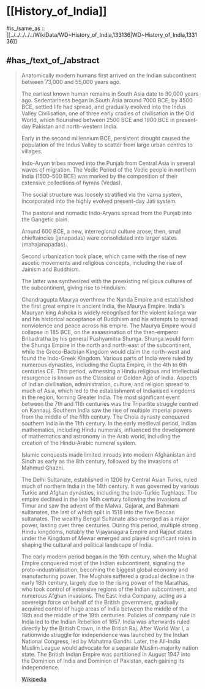 
# [[History_of_India]] 

#is_/same_as :: [[../../../../../WikiData/WD~History_of_India,133136|WD~History_of_India,133136]] 

## #has_/text_of_/abstract 

> Anatomically modern humans first arrived on the Indian subcontinent 
> between 73,000 and 55,000 years ago. 
> 
> The earliest known human remains in South Asia date to 30,000 years ago. 
> Sedentariness began in South Asia around 7000 BCE; 
> by 4500 BCE, settled life had spread, and gradually evolved into the Indus Valley Civilisation, 
> one of three early cradles of civilisation in the Old World, 
> which flourished between 2500 BCE and 1900 BCE 
> in present-day Pakistan and north-western India. 
> 
> Early in the second millennium BCE, persistent drought 
> caused the population of the Indus Valley to scatter from large urban centres to villages. 
> 
> Indo-Aryan tribes moved into the Punjab from Central Asia in several waves of migration. 
> The Vedic Period of the Vedic people in northern India (1500–500 BCE) 
> was marked by the composition of their extensive collections of hymns (Vedas). 
> 
> The social structure was loosely stratified via the varna system, 
> incorporated into the highly evolved present-day Jāti system. 
> 
> The pastoral and nomadic Indo-Aryans spread from the Punjab into the Gangetic plain. 
> 
> Around 600 BCE, a new, interregional culture arose; then, 
> small chieftaincies (janapadas) were consolidated into larger states (mahajanapadas). 
> 
> Second urbanization took place, 
> which came with the rise of new ascetic movements and religious concepts, 
> including the rise of Jainism and Buddhism. 
> 
> The latter was synthesized with the preexisting religious cultures of the subcontinent, 
> giving rise to Hinduism.
>
> Chandragupta Maurya overthrew the Nanda Empire and established the first great empire in ancient India, the Maurya Empire. India's Mauryan king Ashoka is widely recognised for the violent kalinga war and his historical acceptance of Buddhism and his attempts to spread nonviolence and peace across his empire. The Maurya Empire would collapse in 185 BCE, on the assassination of the then-emperor Brihadratha by his general Pushyamitra Shunga. Shunga would form the Shunga Empire in the north and north-east of the subcontinent, while the Greco-Bactrian Kingdom would claim the north-west and found the Indo-Greek Kingdom. Various parts of India were ruled by numerous dynasties, including the Gupta Empire, in the 4th to 6th centuries CE. This period, witnessing a Hindu religious and intellectual resurgence is known as the Classical or Golden Age of India. Aspects of Indian civilisation, administration, culture, and religion spread to much of Asia, which led to the establishment of Indianised kingdoms in the region, forming Greater India. The most significant event between the 7th and 11th centuries was the Tripartite struggle centred on Kannauj. Southern India saw the rise of multiple imperial powers from the middle of the fifth century. The Chola dynasty conquered southern India in the 11th century. In the early medieval period, Indian mathematics, including Hindu numerals, influenced the development of mathematics and astronomy in the Arab world, including the creation of the Hindu-Arabic numeral system.
>
> Islamic conquests made limited inroads into modern Afghanistan and Sindh as early as the 8th century, followed by the invasions of Mahmud Ghazni.
>
> The Delhi Sultanate, established in 1206 by Central Asian Turks, ruled much of northern India in the 14th century. It was governed by various Turkic and Afghan dynasties, including the Indo-Turkic Tughlaqs. The empire declined in the late 14th century following the invasions of Timur and saw the advent of the Malwa, Gujarat, and Bahmani sultanates, the last of which split in 1518 into the five Deccan sultanates. The wealthy Bengal Sultanate also emerged as a major power, lasting over three centuries. During this period, multiple strong Hindu kingdoms, notably the Vijayanagara Empire and Rajput states under the Kingdom of Mewar emerged and played significant roles in shaping the cultural and political landscape of India.
>
> The early modern period began in the 16th century, when the Mughal Empire conquered most of the Indian subcontinent, signaling the proto-industrialisation, becoming the biggest global economy and manufacturing power. The Mughals suffered a gradual decline in the early 18th century, largely due to the rising power of the Marathas, who took control of extensive regions of the Indian subcontinent, and numerous Afghan invasions. The East India Company, acting as a sovereign force on behalf of the British government, gradually acquired control of huge areas of India between the middle of the 18th and the middle of the 19th centuries. Policies of company rule in India led to the Indian Rebellion of 1857. India was afterwards ruled directly by the British Crown, in the British Raj. After World War I, a nationwide struggle for independence was launched by the Indian National Congress, led by Mahatma Gandhi. Later, the All-India Muslim League would advocate for a separate Muslim-majority nation state. The British Indian Empire was partitioned in August 1947 into the Dominion of India and Dominion of Pakistan, each gaining its independence.
>
> [Wikipedia](https://en.wikipedia.org/wiki/History%20of%20India) 

